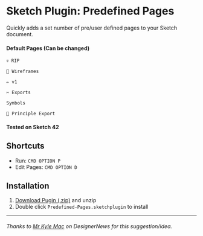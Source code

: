 # Sketch Plugin: Predefined Pages

Quickly adds a set number of pre/user defined pages to your Sketch document.

#### Default Pages (Can be changed)
```
💀 RIP

🚧 Wireframes

✏️️ v1

✂️️ Exports

Symbols

🌈 Principle Export
```

#### Tested on Sketch 42


## Shortcuts
* Run: `CMD OPTION P`
* Edit Pages: `CMD OPTION D`

## Installation
1. <a href="https://github.com/ryanjohnson-me/Sketch-Predefined-Pages/archive/master.zip">Download Pugin (.zip)</a> and unzip
2. Double click `Predefined-Pages.sketchplugin` to install

---

###### Thanks to <a href="https://www.designernews.co/stories/80952-sketch-plugin-idea-custom-named-pages-on-new-document?utm_source=twitter&utm_medium=social&utm_campaign=designernewsbot">Mr Kyle Mac</a> on DesignerNews for this suggestion/idea. 
